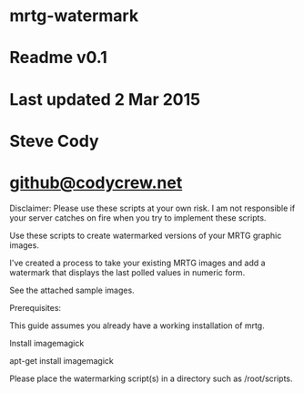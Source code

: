 # mrtg-watermark
# Readme v0.1
# Last updated 2 Mar 2015
# Steve Cody
# github@codycrew.net

Disclaimer:  Please use these scripts at your own risk.  I am not responsible if your server catches on fire when you try to implement these scripts.


Use these scripts to create watermarked versions of your MRTG graphic images.

I've created a process to take your existing MRTG images and add a watermark that displays the last polled values in numeric form.

See the attached sample images.


Prerequisites:

This guide assumes you already have a working installation of mrtg.

Install imagemagick

apt-get install imagemagick

Please place the watermarking script(s) in a directory such as /root/scripts.



